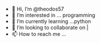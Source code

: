 - 👋 Hi, I’m @theodos57
- 👀 I’m interested in ... programming
- 🌱 I’m currently learning ...python
- 💞️ I’m looking to collaborate on |
- 📫 How to reach me ... 

<!---
theodos57/theodos57 is a ✨ special ✨ repository because its `README.md` (this file) appears on your GitHub profile.
You can click the Preview link to take a look at your changes.
--->
